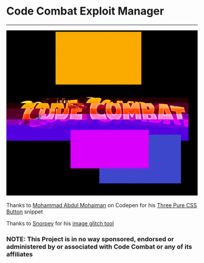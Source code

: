 # Code Combat Exploit Manager

---
![logo](icon.gif)

Thanks to [Mohammad Abdul Mohaiman](https://codepen.io/mohaiman/) on Codepen for his [Three Pure CSS Button](https://codepen.io/mohaiman/pen/jqKzVb) snippet

Thanks to [Snorpey](https://github.com/snorpey) for his [image glitch tool](https://github.com/snorpey/jpg-glitch)

### NOTE: This Project is in no way sponsored, endorsed or administered by or associated with Code Combat or any of its affiliates
